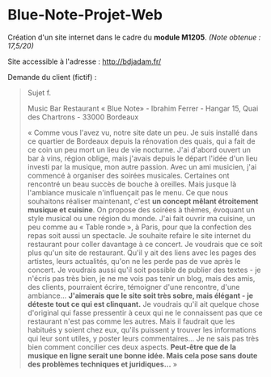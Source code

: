 # Blue-Note-Projet-Web
Création d'un site internet dans le cadre du **module M1205**. *(Note obtenue : 17,5/20)*

Site accessible à l'adresse : http://bdjadam.fr/

Demande du client (fictif) : 

>Sujet f.
>
> Music Bar Restaurant « Blue Note» - Ibrahim Ferrer - Hangar 15, Quai des Chartrons - 33000 Bordeaux
>
> « Comme vous l'avez vu, notre site date un peu. Je suis installé dans ce quartier de Bordeaux depuis la rénovation des quais, qui a fait de ce coin un peu mort un lieu de vie nocturne. J'ai d'abord ouvert un bar à vins, région oblige, mais j'avais depuis le départ l'idée d'un lieu investi par la musique, mon autre passion. Avec un ami musicien, j'ai commencé à organiser des soirées musicales. Certaines ont rencontré un beau succès de bouche à oreilles. Mais jusque là l'ambiance musicale n'influençait pas le menu. Ce que nous souhaitons réaliser maintenant, c'est **un concept mêlant étroitement musique et cuisine**. On propose des soirées à thèmes, évoquant un style musical ou une région du monde. J'ai fait ouvrir ma cuisine, un peu comme au « Table ronde », à Paris, pour que la confection des repas soit aussi un spectacle. Je souhaite refaire le site internet du restaurant pour coller davantage à ce concert. Je voudrais que ce soit plus qu'un site de restaurant. Qu'il y ait des liens avec les pages des artistes, leurs actualités, qu'on ne les perde pas de vue après le concert. Je voudrais aussi qu'il soit possible de publier des textes - je n'écris pas très bien, je ne me vois pas tenir un blog, mais des amis, des clients, pourraient écrire, témoigner d'une rencontre, d'une ambiance... **J'aimerais que le site soit très sobre, mais élégant - je déteste tout ce qui est clinquant.** Je voudrais qu'il ait quelque chose d'original qui fasse pressentir à ceux qui ne le connaissent pas que ce restaurant n'est pas comme les autres. Mais il faudrait que les habitués y soient chez eux, qu'ils puissent y trouver les informations qui leur sont utiles, y poster leurs commentaires... Je ne sais pas très bien comment concilier ces deux aspects. **Peut-être que de la musique en ligne serait une bonne idée. Mais cela pose sans doute des problèmes techniques et juridiques...** »
